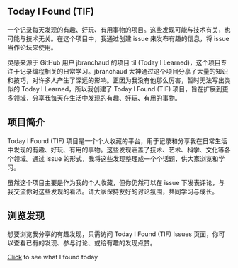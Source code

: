 ## Today I Found (TIF)

一个记录每天发现的有趣、好玩、有用事物的项目。这些发现可能与技术有关，也可能与技术无关。在这个项目中，我通过创建 issue 来发布有趣的信息，将 issue 当作论坛来使用。

灵感来源于 GitHub 用户 jbranchaud 的项目 til (Today I Learned)，这个项目专注于记录编程相关的日常学习。jbranchaud 大神通过这个项目分享了大量的知识和技巧，对许多人产生了深远的影响。正因为我没有他那么厉害，暂时无法写出类似的 Today I Learned，所以我创建了 Today I Found (TIF) 项目，旨在扩展到更多领域，分享我每天在生活中发现的有趣、好玩、有用的事物。

## 项目简介

Today I Found (TIF) 项目是一个个人收藏的平台，用于记录和分享我在日常生活中发现的有趣、好玩、有用的事物。这些发现涵盖了技术、艺术、科学、文化等各个领域。通过 issue 的形式，我将这些发现整理成一个个话题，供大家浏览和学习。

虽然这个项目主要是作为我的个人收藏，但你仍然可以在 issue 下发表评论，与我交流你对这些发现的看法。请大家保持友好的讨论氛围，共同学习与成长。

## 浏览发现

想要浏览我分享的有趣发现，只需访问 Today I Found (TIF) Issues 页面，你可以查看已有的发现、参与讨论、或给有趣的发现点赞。

[Click](https://github.com/solidSpoon/TodayIFound/issues) to see what I found today
